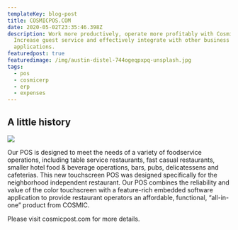 ```yaml
---
templateKey: blog-post
title: COSMICPOS.COM
date: 2020-05-02T23:35:46.398Z
description: Work more productively, operate more profitably with Cosmic POS.
  Increase guest service and effectively integrate with other business
  applications.
featuredpost: true
featuredimage: /img/austin-distel-744ogeqpxpq-unsplash.jpg
tags:
  - pos
  - cosmicerp
  - erp
  - expenses
---
```

## A little history

![](/img/austin-distel-744ogeqpxpq-unsplash.jpg)

Our POS is designed to meet the needs of a variety of foodservice operations, including table service restaurants, fast casual restaurants, smaller hotel food & beverage operations, bars, pubs, delicatessens and cafeterias. This new touchscreen POS was designed specifically for the neighborhood independent restaurant. Our POS combines the reliability and value of the color touchscreen with a feature-rich embedded software application to provide restaurant operators an affordable, functional, “all-in-one” product from COSMIC.

Please visit cosmicpost.com for more details.